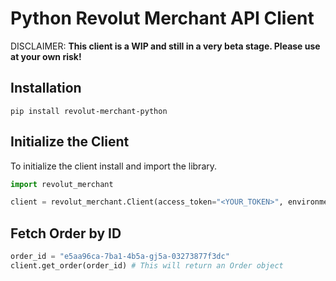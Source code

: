 # Python Revolut Merchant API Client

DISCLAIMER:
**This client is a WIP and still in a very beta stage. Please use at your own risk!**

## Installation

```
pip install revolut-merchant-python
```

## Initialize the Client

To initialize the client install and import the library.

```python
import revolut_merchant

client = revolut_merchant.Client(access_token="<YOUR_TOKEN>", environment="<production/sandbox>")
```

## Fetch Order by ID

```python
order_id = "e5aa96ca-7ba1-4b5a-gj5a-03273877f3dc"
client.get_order(order_id) # This will return an Order object
```